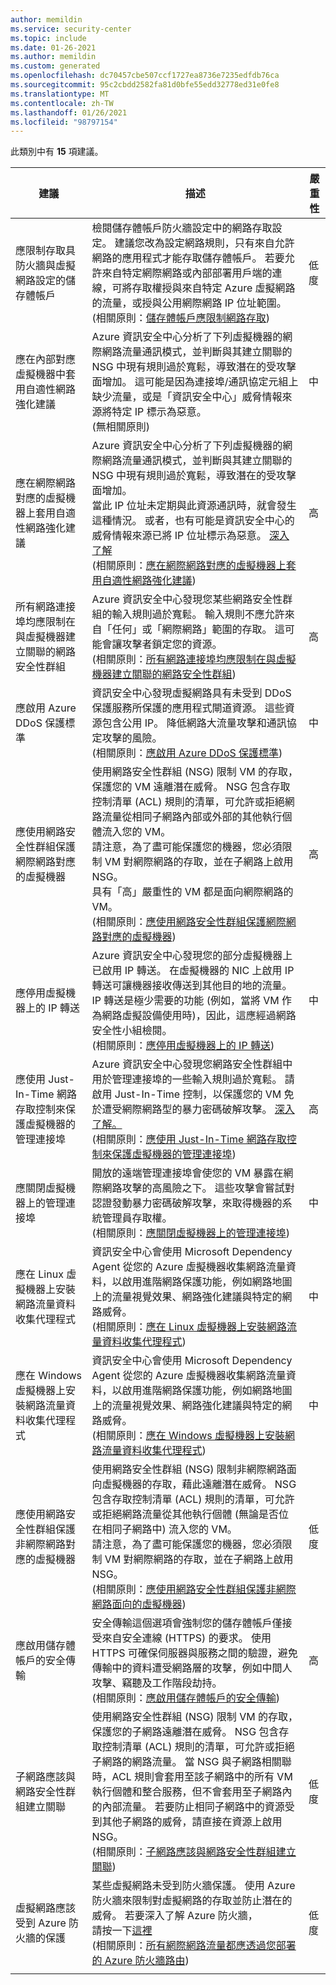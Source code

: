 ```yaml
---
author: memildin
ms.service: security-center
ms.topic: include
ms.date: 01-26-2021
ms.author: memildin
ms.custom: generated
ms.openlocfilehash: dc70457cbe507ccf1727ea8736e7235edfdb76ca
ms.sourcegitcommit: 95c2cbdd2582fa81d0bfe55edd32778ed31e0fe8
ms.translationtype: MT
ms.contentlocale: zh-TW
ms.lasthandoff: 01/26/2021
ms.locfileid: "98797154"
---
```

此類別中有 **15** 項建議。

|建議 |描述 |嚴重性 |
|---|---|---|
|應限制存取具防火牆與虛擬網路設定的儲存體帳戶 |檢閱儲存體帳戶防火牆設定中的網路存取設定。 建議您改為設定網路規則，只有來自允許網路的應用程式才能存取儲存體帳戶。 若要允許來自特定網際網路或內部部署用戶端的連線，可將存取權授與來自特定 Azure 虛擬網路的流量，或授與公用網際網路 IP 位址範圍。<br />(相關原則：[儲存體帳戶應限制網路存取](https://portal.azure.com/#blade/Microsoft_Azure_Policy/PolicyDetailBlade/definitionId/%2fproviders%2fMicrosoft.Authorization%2fpolicyDefinitions%2f34c877ad-507e-4c82-993e-3452a6e0ad3c)) |低度 |
|應在內部對應虛擬機器中套用自適性網路強化建議 |Azure 資訊安全中心分析了下列虛擬機器的網際網路流量通訊模式，並判斷與其建立關聯的 NSG 中現有規則過於寬鬆，導致潛在的受攻擊面增加。 這可能是因為連接埠/通訊協定元組上缺少流量，或是「資訊安全中心」威脅情報來源將特定 IP 標示為惡意。<br />(無相關原則) |中 |
|應在網際網路對應的虛擬機器上套用自適性網路強化建議 |Azure 資訊安全中心分析了下列虛擬機器的網際網路流量通訊模式，並判斷與其建立關聯的 NSG 中現有規則過於寬鬆，導致潛在的受攻擊面增加。<br>當此 IP 位址未定期與此資源通訊時，就會發生這種情況。 或者，也有可能是資訊安全中心的威脅情報來源已將 IP 位址標示為惡意。 <a href="https://docs.microsoft.com/azure/security-center/security-center-adaptive-network-hardening">深入了解</a><br />(相關原則：[應在網際網路對應的虛擬機器上套用自適性網路強化建議](https://portal.azure.com/#blade/Microsoft_Azure_Policy/PolicyDetailBlade/definitionId/%2fproviders%2fMicrosoft.Authorization%2fpolicyDefinitions%2f08e6af2d-db70-460a-bfe9-d5bd474ba9d6)) |高 |
|所有網路連接埠均應限制在與虛擬機器建立關聯的網路安全性群組 |Azure 資訊安全中心發現您某些網路安全性群組的輸入規則過於寬鬆。 輸入規則不應允許來自「任何」或「網際網路」範圍的存取。 這可能會讓攻擊者鎖定您的資源。<br />(相關原則：[所有網路連接埠均應限制在與虛擬機器建立關聯的網路安全性群組](https://portal.azure.com/#blade/Microsoft_Azure_Policy/PolicyDetailBlade/definitionId/%2fproviders%2fMicrosoft.Authorization%2fpolicyDefinitions%2f9daedab3-fb2d-461e-b861-71790eead4f6)) |高 |
|應啟用 Azure DDoS 保護標準 |資訊安全中心發現虛擬網路具有未受到 DDoS 保護服務所保護的應用程式閘道資源。 這些資源包含公用 IP。 降低網路大流量攻擊和通訊協定攻擊的風險。<br />(相關原則：[應啟用 Azure DDoS 保護標準](https://portal.azure.com/#blade/Microsoft_Azure_Policy/PolicyDetailBlade/definitionId/%2fproviders%2fMicrosoft.Authorization%2fpolicyDefinitions%2fa7aca53f-2ed4-4466-a25e-0b45ade68efd)) |中 |
|應使用網路安全性群組保護網際網路對應的虛擬機器 |使用網路安全性群組 (NSG) 限制 VM 的存取，保護您的 VM 遠離潛在威脅。 NSG 包含存取控制清單 (ACL) 規則的清單，可允許或拒絕網路流量從相同子網路內部或外部的其他執行個體流入您的 VM。<br>請注意，為了盡可能保護您的機器，您必須限制 VM 對網際網路的存取，並在子網路上啟用 NSG。<br>具有「高」嚴重性的 VM 都是面向網際網路的 VM。<br />(相關原則：[應使用網路安全性群組保護網際網路對應的虛擬機器](https://portal.azure.com/#blade/Microsoft_Azure_Policy/PolicyDetailBlade/definitionId/%2fproviders%2fMicrosoft.Authorization%2fpolicyDefinitions%2ff6de0be7-9a8a-4b8a-b349-43cf02d22f7c)) |高 |
|應停用虛擬機器上的 IP 轉送 |Azure 資訊安全中心發現您的部分虛擬機器上已啟用 IP 轉送。 在虛擬機器的 NIC 上啟用 IP 轉送可讓機器接收傳送到其他目的地的流量。 IP 轉送是極少需要的功能 (例如，當將 VM 作為網路虛擬設備使用時)，因此，這應經過網路安全性小組檢閱。<br />(相關原則：[應停用虛擬機器上的 IP 轉送](https://portal.azure.com/#blade/Microsoft_Azure_Policy/PolicyDetailBlade/definitionId/%2fproviders%2fMicrosoft.Authorization%2fpolicyDefinitions%2fbd352bd5-2853-4985-bf0d-73806b4a5744)) |中 |
|應使用 Just-In-Time 網路存取控制來保護虛擬機器的管理連接埠 |Azure 資訊安全中心發現您網路安全性群組中用於管理連接埠的一些輸入規則過於寬鬆。 請啟用 Just-In-Time 控制，以保護您的 VM 免於遭受網際網路型的暴力密碼破解攻擊。 <a href="https://docs.microsoft.com/azure/security-center/security-center-just-in-time">深入了解。</a><br />(相關原則：[應使用 Just-In-Time 網路存取控制來保護虛擬機器的管理連接埠](https://portal.azure.com/#blade/Microsoft_Azure_Policy/PolicyDetailBlade/definitionId/%2fproviders%2fMicrosoft.Authorization%2fpolicyDefinitions%2fb0f33259-77d7-4c9e-aac6-3aabcfae693c)) |高 |
|應關閉虛擬機器上的管理連接埠 |開放的遠端管理連接埠會使您的 VM 暴露在網際網路攻擊的高風險之下。 這些攻擊會嘗試對認證發動暴力密碼破解攻擊，來取得機器的系統管理員存取權。<br />(相關原則：[應關閉虛擬機器上的管理連接埠](https://portal.azure.com/#blade/Microsoft_Azure_Policy/PolicyDetailBlade/definitionId/%2fproviders%2fMicrosoft.Authorization%2fpolicyDefinitions%2f22730e10-96f6-4aac-ad84-9383d35b5917)) |中 |
|應在 Linux 虛擬機器上安裝網路流量資料收集代理程式 |資訊安全中心會使用 Microsoft Dependency Agent 從您的 Azure 虛擬機器收集網路流量資料，以啟用進階網路保護功能，例如網路地圖上的流量視覺效果、網路強化建議與特定的網路威脅。<br />(相關原則：[應在 Linux 虛擬機器上安裝網路流量資料收集代理程式](https://portal.azure.com/#blade/Microsoft_Azure_Policy/PolicyDetailBlade/definitionId/%2fproviders%2fMicrosoft.Authorization%2fpolicyDefinitions%2f04c4380f-3fae-46e8-96c9-30193528f602)) |中 |
|應在 Windows 虛擬機器上安裝網路流量資料收集代理程式 |資訊安全中心會使用 Microsoft Dependency Agent 從您的 Azure 虛擬機器收集網路流量資料，以啟用進階網路保護功能，例如網路地圖上的流量視覺效果、網路強化建議與特定的網路威脅。<br />(相關原則：[應在 Windows 虛擬機器上安裝網路流量資料收集代理程式](https://portal.azure.com/#blade/Microsoft_Azure_Policy/PolicyDetailBlade/definitionId/%2fproviders%2fMicrosoft.Authorization%2fpolicyDefinitions%2f2f2ee1de-44aa-4762-b6bd-0893fc3f306d)) |中 |
|應使用網路安全性群組保護非網際網路對應的虛擬機器 |使用網路安全性群組 (NSG) 限制非網際網路面向虛擬機器的存取，藉此遠離潛在威脅。 NSG 包含存取控制清單 (ACL) 規則的清單，可允許或拒絕網路流量從其他執行個體 (無論是否位在相同子網路中) 流入您的 VM。<br>請注意，為了盡可能保護您的機器，您必須限制 VM 對網際網路的存取，並在子網路上啟用 NSG。<br />(相關原則：[應使用網路安全性群組保護非網際網路面向的虛擬機器](https://portal.azure.com/#blade/Microsoft_Azure_Policy/PolicyDetailBlade/definitionId/%2fproviders%2fMicrosoft.Authorization%2fpolicyDefinitions%2fbb91dfba-c30d-4263-9add-9c2384e659a6)) |低度 |
|應啟用儲存體帳戶的安全傳輸 |安全傳輸這個選項會強制您的儲存體帳戶僅接受來自安全連線 (HTTPS) 的要求。 使用 HTTPS 可確保伺服器與服務之間的驗證，避免傳輸中的資料遭受網路層的攻擊，例如中間人攻擊、竊聽及工作階段劫持。<br />(相關原則：[應啟用儲存體帳戶的安全傳輸](https://portal.azure.com/#blade/Microsoft_Azure_Policy/PolicyDetailBlade/definitionId/%2fproviders%2fMicrosoft.Authorization%2fpolicyDefinitions%2f404c3081-a854-4457-ae30-26a93ef643f9)) |高 |
|子網路應該與網路安全性群組建立關聯 |使用網路安全性群組 (NSG) 限制 VM 的存取，保護您的子網路遠離潛在威脅。 NSG 包含存取控制清單 (ACL) 規則的清單，可允許或拒絕子網路的網路流量。 當 NSG 與子網路相關聯時，ACL 規則會套用至該子網路中的所有 VM 執行個體和整合服務，但不會套用至子網路內的內部流量。 若要防止相同子網路中的資源受到其他子網路的威脅，請直接在資源上啟用 NSG。<br />(相關原則：[子網路應該與網路安全性群組建立關聯](https://portal.azure.com/#blade/Microsoft_Azure_Policy/PolicyDetailBlade/definitionId/%2fproviders%2fMicrosoft.Authorization%2fpolicyDefinitions%2fe71308d3-144b-4262-b144-efdc3cc90517)) |低度 |
|虛擬網路應該受到 Azure 防火牆的保護 |某些虛擬網路未受到防火牆保護。 使用 Azure 防火牆來限制對虛擬網路的存取並防止潛在的威脅。 若要深入了解 Azure 防火牆， <br> 請按一下<a href="https://azure.microsoft.com/pricing/details/azure-firewall">這裡</a><br />(相關原則：[所有網際網路流量都應透過您部署的 Azure 防火牆路由](https://portal.azure.com/#blade/Microsoft_Azure_Policy/PolicyDetailBlade/definitionId/%2fproviders%2fMicrosoft.Authorization%2fpolicyDefinitions%2ffc5e4038-4584-4632-8c85-c0448d374b2c)) |低度 |
|||

